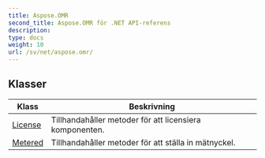 ```yaml
---
title: Aspose.OMR
second_title: Aspose.OMR för .NET API-referens
description: 
type: docs
weight: 10
url: /sv/net/aspose.omr/
---
```



## Klasser

| Klass | Beskrivning |
| --- | --- |
| [License](./license/) | Tillhandahåller metoder för att licensiera komponenten. |
| [Metered](./metered/) | Tillhandahåller metoder för att ställa in mätnyckel. |


